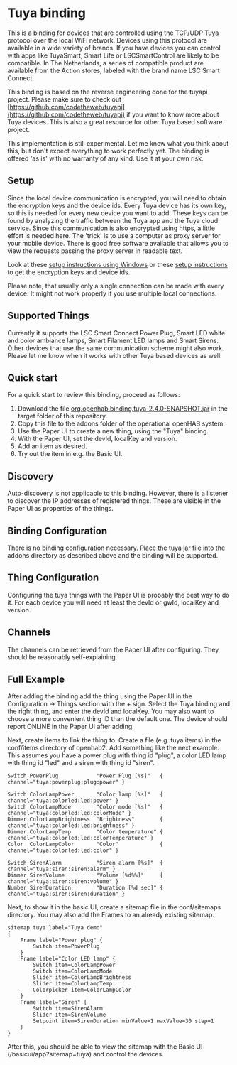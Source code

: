 # Tuya binding

This is a binding for devices that are controlled using the TCP/UDP Tuya protocol over the local WiFi network. Devices using this protocol are available in a wide variety of brands. If you have devices you can control with apps like TuyaSmart, Smart Life or LSCSmartControl are likely to be compatible.
In The Netherlands, a series of compatible product are available from the Action stores, labeled with the brand name LSC Smart Connect. 

This binding is based on the reverse engineering done for the tuyapi project. Please make sure to check out [https://github.com/codetheweb/tuyapi](https://github.com/codetheweb/tuyapi) if you want to know more about Tuya devices. This is also a great resource for other Tuya based software project.

This implementation is still experimental. Let me know what you think about this, but don't expect everything to work perfectly yet. The binding is offered 'as is' with no warranty of any kind. Use it at your own risk. 

## Setup

Since the local device communication is encrypted, you will need to obtain the encryption keys and the device ids. Every Tuya device has its own key, so this is needed for every new device you want to add. These keys can be found by analyzing the traffic between the Tuya app and the Tuya cloud service. Since this communication is also encrypted using https, a little effort is needed here. The 'trick' is to use a computer as proxy server for your mobile device. There is good free software available that allows you to view the requests passing the proxy server in readable text.

Look at these [setup instructions using Windows](http://www.htgsd.com/information-technology/apple/homekit/how-to-capture-tuya-lan-homebridge-device-devid-and-key-on-windows-10/) or these [setup instructions](https://github.com/codetheweb/tuyapi/blob/master/docs/SETUP.md) to get the encryption keys and device ids. 

Please note, that usually only a single connection can be made with every device. It might not work properly if you use multiple local connections.

## Supported Things

Currently it supports the LSC Smart Connect Power Plug,  Smart LED white and color ambiance lamps, Smart Filament LED lamps and Smart Sirens. Other devices that use the same communication scheme might also work. Please let me know when it works with other Tuya based devices as well.

## Quick start

For a quick start to review this binding, proceed as follows:

1. Download the file [org.openhab.binding.tuya-2.4.0-SNAPSHOT.jar](https://github.com/wvissers/openhab2-addons-tuya/raw/master/target/org.openhab.binding.tuya-2.4.0-SNAPSHOT.jar) in the target folder of this repository.
2. Copy this file to the addons folder of the operational openHAB system.
3. Use the Paper UI to create a new thing, using the "Tuya" binding.
4. With the Paper UI, set the devId, localKey and version. 
5. Add an item as desired.
6. Try out the item in e.g. the Basic UI.

## Discovery

Auto-discovery is not applicable to this binding. However, there is a listener to discover the IP addresses of registered things. These are visible in the Paper UI as properties of the things.

## Binding Configuration

There is no binding configuration necessary. Place the tuya jar file into the addons directory as described above and the binding will be supported.

## Thing Configuration

Configuring the tuya things with the Paper UI is probably the best way to do it. For each device you will need at least the devId or gwId, localKey and version.

## Channels

The channels can be retrieved from the Paper UI after configuring. They should be reasonably self-explaining.


## Full Example

After adding the binding add the thing using the Paper UI in the Configuration -> Things section with the + sign. Select the Tuya binding and the right thing, and enter the devId and localKey. You may also want to choose a more convenient thing ID than the default one. The device should report ONLINE in the Paper UI after adding. 

Next, create items to link the thing to. Create a file (e.g. tuya.items) in the conf/items directory of openhab2. Add something like the next example. This assumes you have a power plug with thing id "plug", a color LED lamp with thing id "led" and a siren with thing id "siren".

```
Switch PowerPlug            "Power Plug [%s]"   { channel="tuya:powerplug:plug:power" }

Switch ColorLampPower       "Color lamp [%s]"   { channel="tuya:colorled:led:power" }
Switch ColorLampMode        "Color mode [%s]"   { channel="tuya:colorled:led:colorMode" }
Dimmer ColorLampBrightness  "Brightness"        { channel="tuya:colorled:led:brightness" }
Dimmer ColorLampTemp        "Color temperature" { channel="tuya:colorled:led:colorTemperature" }
Color  ColorLampColor       "Color"             { channel="tuya:colorled:led:color" }

Switch SirenAlarm           "Siren alarm [%s]"  { channel="tuya:siren:siren:alarm" }
Dimmer SirenVolume          "Volume [%d%%]"     { channel="tuya:siren:siren:volume" }
Number SirenDuration        "Duration [%d sec]" { channel="tuya:siren:siren:duration" }

```

Next, to show it in the basic UI, create a sitemap file in the conf/sitemaps directory. You may also add the Frames to an already existing sitemap.

```
sitemap tuya label="Tuya demo"
{
    Frame label="Power plug" {
        Switch item=PowerPlug
    }
    Frame label="Color LED lamp" {
        Switch item=ColorLampPower
        Switch item=ColorLampMode
        Slider item=ColorLampBrightness
        Slider item=ColorLampTemp
        Colorpicker item=ColorLampColor
    }
    Frame label="Siren" {
        Switch item=SirenAlarm
        Slider item=SirenVolume
        Setpoint item=SirenDuration minValue=1 maxValue=30 step=1
    }
}
```

After this, you should be able to view the sitemap with the Basic UI (/basicui/app?sitemap=tuya) and control the devices. 
